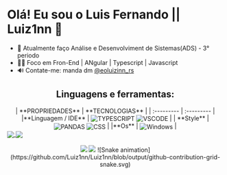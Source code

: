<h1>Olá! Eu sou o Luis Fernando || Luiz1nn 🤪</h1>

- 🏫 Atualmente faço Análise e Desenvolviment de Sistemas(ADS) - 3° periodo
- 👨‍🎓 Foco em Fron-End | ANgular | Typescript | Javascript
- 🔊  Contate-me: manda dm [@eoluizinn_rs](https://www.instagram.com/eoluizinn_rs/")

<h2 align="center">Linguagens e ferramentas:</h2>
<div style="display: inline_block;" align="center">
|  **PROPRIEDADES** | **TECNOLOGIAS** |
| :---------        |     :---------  |
|**Linguagem / IDE** | <img align="center" alt="TYPESCRIPT" height="30" src="https://img.shields.io/badge/TypeScript-3178C6?logo=TypeScript&logoColor=FFF&style=flat-square"> <img align="center" alt="VSCODE" height="30" src="https://img.shields.io/badge/VSCode-blue?&style=for-the-badge&logo=visual-studio&logoColor=white"> |
 | **Style** |  <img align="center" alt="PANDAS" height="30" src="https://img.shields.io/badge/bootstrap-cc0066?&style=for-the-badge&logo=bootstrap&logoColor=white"> <img align="center" alt="CSS" height="30" src="https://img.shields.io/badge/css-007ACC?style=for-the-badge&logo=css3&logoColor=white"> |
|**Os** | <img align="center" alt="Windows" height="30" src="https://img.shields.io/badge/windows-862d59?style=for-the-badge&logo=windows&logoColor=white"> | 
</div>
<div>
  <a href="https://github.com/Luiz1nn">
  <img width="400em" align="center" src="https://github-readme-stats.vercel.app/api?username=Luiz1nn&show_icons=true&theme=dark&include_all_commits=true&count_private=true"/>
  <img width="400em" align="center" src="https://github-readme-stats.vercel.app/api/top-langs/?username=Luiz1nn&&layout=compact&hide=shell&theme=dark"/>
</div>
 <br>
<div  align="center">
  <a href="https://www.instagram.com/eoluizinn_rs?utm_medium=copy_link" target="_blank"><img src="https://img.shields.io/badge/-Instagram-%23E4405F?style=for-the-badge&logo=instagram&logoColor=white" target="_blank"></a>
  <a href="https://www.linkedin.com/in/luis-fernando-s-088b7011b" target="_blank"><img src="https://img.shields.io/badge/-LinkedIn-%230077B5?style=for-the-badge&logo=linkedin&logoColor=white" target="_blank"></a> 
  ![Snake animation](https://github.com/Luiz1nn/Luiz1nn/blob/output/github-contribution-grid-snake.svg)
</div>
